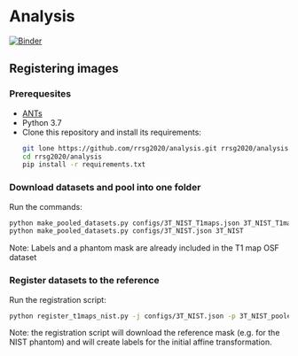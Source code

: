 # Analysis

[![Binder](https://mybinder.org/badge_logo.svg)](https://mybinder.org/v2/gh/rrsg2020/analysis/master?filepath=generate_database.ipynb)

## Registering images

### Prerequesites

* [ANTs](https://github.com/ANTsX/ANTs)
* Python 3.7
* Clone this repository and install its requirements:
  ````bash
  git lone https://github.com/rrsg2020/analysis.git rrsg2020/analysis
  cd rrsg2020/analysis
  pip install -r requirements.txt
  ````

### Download datasets and pool into one folder


Run the commands: 
```bash
python make_pooled_datasets.py configs/3T_NIST_T1maps.json 3T_NIST_T1maps
python make_pooled_datasets.py configs/3T_NIST.json 3T_NIST
```

Note: Labels and a phantom mask are already included in the T1 map OSF dataset 


### Register datasets to the reference

Run the registration script:
```bash
python register_t1maps_nist.py -j configs/3T_NIST.json -p 3T_NIST_pooled/ 3T_NIST_T1maps_pooled/
```

Note: the registration script will download the reference mask (e.g. for the NIST phantom)
and will create labels for the initial affine transformation. 